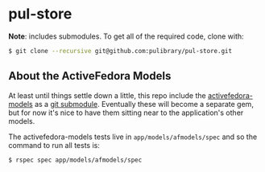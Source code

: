 pul-store
=========

**Note**: includes submodules. To get all of the required code, clone with:

```bash
$ git clone --recursive git@github.com:pulibrary/pul-store.git
```

## About the ActiveFedora Models

At least until things settle down a little, this repo include the [activefedora-models](https://github.com/pulibrary/activefedora-models) as a [git submodule](http://git-scm.com/book/en/Git-Tools-Submodules). Eventually these will become a separate gem, but for now it's nice to have them sitting near to the application's other models.

The activefedora-models tests live in `app/models/afmodels/spec` and so the command to run all tests is:

```bash
$ rspec spec app/models/afmodels/spec
```
